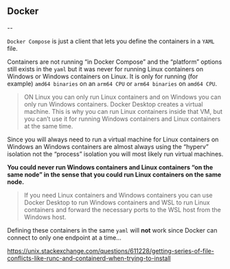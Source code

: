## Docker

--

`Docker Compose` is just a client that lets you define the containers in a `YAML` file. 

Containers are not running “in Docker Compose” and the “platform” options still exists in the `yaml` but it was never for running Linux containers on Windows or Windows containers on Linux. It is only for running (for example) `amd64 binaries` on an `arm64 CPU` or `arm64 binaries` on `amd64 CPU`.

> ON Linux you can only run Linux containers and on Windows you can only run Windows containers. Docker Desktop creates a virtual machine. This is why you can run Linux containers inside that VM, but you can’t use it for running Windows containers and Linux containers at the same time.

Since you will always need to run a virtual machine for Linux containers on Windows an Windows containers are almost always using the “hyperv” isolation not the “process” isolation you will most likely run virtual machines. 

**You could never run Windows containers and Linux containers “on the same node” in the sense that you could run Linux containers on the same node.**

> If you need Linux containers and Windows containers you can use Docker Desktop to run Windows containers and WSL to run Linux containers and forward the necessary ports to the WSL host from the Windows host.

Defining these containers in the same `yaml` will **not** work since Docker can connect to only one endpoint at a time…

https://unix.stackexchange.com/questions/611228/getting-series-of-file-conflicts-like-runc-and-containerd-when-trying-to-install
